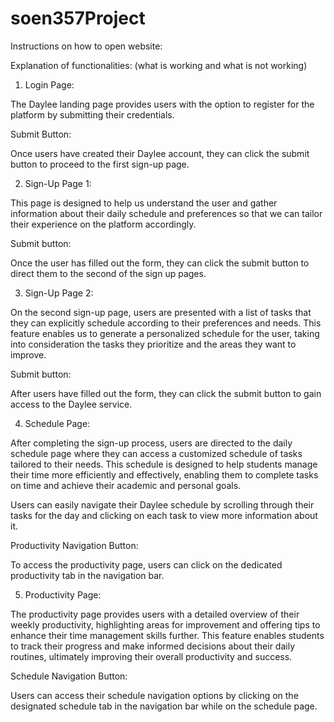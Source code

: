 # soen357Project
Instructions on how to open website:


Explanation of functionalities: (what is working and what is not working)

1. Login Page:

The Daylee landing page provides users with the option to register for the platform by submitting their credentials.

Submit Button:

Once users have created their Daylee account, they can click the submit button to proceed to the first sign-up page.

2. Sign-Up Page 1:

This page is designed to help us understand the user and gather information about their daily schedule and preferences so that we can tailor their experience on the platform accordingly.

Submit button:

Once the user has filled out the form, they can click the submit button to direct them to the second of the sign up pages.

3. Sign-Up Page 2:

On the second sign-up page, users are presented with a list of tasks that they can explicitly schedule according to their preferences and needs. This feature enables us to generate a personalized schedule for the user, taking into consideration the tasks they prioritize and the areas they want to improve.

Submit button:

After users have filled out the form, they can click the submit button to gain access to the Daylee service.

4. Schedule Page:

After completing the sign-up process, users are directed to the daily schedule page where they can access a customized schedule of tasks tailored to their needs. This schedule is designed to help students manage their time more efficiently and effectively, enabling them to complete tasks on time and achieve their academic and personal goals.

Users can easily navigate their Daylee schedule by scrolling through their tasks for the day and clicking on each task to view more information about it.

Productivity Navigation Button:

To access the productivity page, users can click on the dedicated productivity tab in the navigation bar.

5. Productivity Page:

The productivity page provides users with a detailed overview of their weekly productivity, highlighting areas for improvement and offering tips to enhance their time management skills further. This feature enables students to track their progress and make informed decisions about their daily routines, ultimately improving their overall productivity and success.

Schedule Navigation Button:

Users can access their schedule navigation options by clicking on the designated schedule tab in the navigation bar while on the schedule page.
